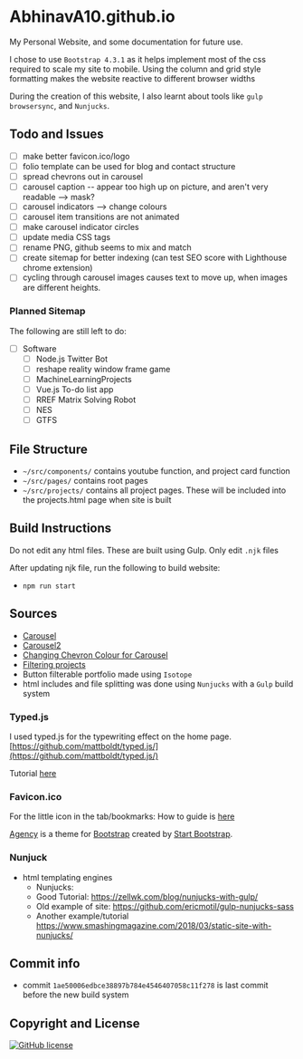 # AbhinavA10.github.io

My Personal Website, and some documentation for future use.

I chose to use `Bootstrap 4.3.1` as it helps implement most of the css required to scale my site to mobile. Using the column and grid style formatting makes the website reactive to different browser widths

During the creation of this website, I also learnt about tools like `gulp` `browsersync`, and `Nunjucks`.

## Todo and Issues

- [ ] make better favicon.ico/logo
- [ ] folio template can be used for blog and contact structure
- [ ] spread chevrons out in carousel
- [ ] carousel caption -- appear too high up on picture, and aren't very readable --> mask?
- [ ] carousel indicators --> change colours
- [ ] carousel item transitions are not animated
- [ ] make carousel indicator circles
- [ ] update media CSS tags
- [ ] rename PNG, github seems to mix and match
- [ ] create sitemap for better indexing (can test SEO score with Lighthouse chrome extension)
- [ ] cycling through carousel images causes text to move up, when images are different heights.

### Planned Sitemap

The following are still left to do:

- [ ] Software
  - [ ] Node.js Twitter Bot
  - [ ] reshape reality window frame game
  - [ ] MachineLearningProjects
  - [ ] Vue.js To-do list app
  - [ ] RREF Matrix Solving Robot
  - [ ] NES
  - [ ] GTFS

## File Structure
- `~/src/components/` contains youtube function, and project card function
- `~/src/pages/` contains root pages
- `~/src/projects/` contains all project pages. These will be included into the projects.html page when site is built

## Build Instructions
Do not edit any html files. These are built using Gulp. Only edit `.njk` files

After updating njk file, run the following to build website:
- `npm run start`

## Sources

- [Carousel](https://www.w3schools.com/bootstrap/bootstrap_carousel.asp)
- [Carousel2](https://getbootstrap.com/docs/4.1/components/carousel/)
- [Changing Chevron Colour for Carousel](https://stackoverflow.com/questions/49391266/change-bootstrap-4-carousel-control-colors/49391884)
- [Filtering projects](https://www.w3schools.com/howto/howto_js_filter_elements.asp)
- Button filterable portfolio made using `Isotope`
- html includes and file splitting was done using `Nunjucks` with a `Gulp` build system

### Typed.js

I used typed.js for the typewriting effect on the home page.
[https://github.com/mattboldt/typed.js/](https://github.com/mattboldt/typed.js/)

Tutorial [here](https://www.youtube.com/watch?v=Jed5ZasNtJM)

### Favicon.ico

For the little icon in the tab/bookmarks:
How to guide is [here](https://tutorialehtml.com/en/what-is-favicon-ico-usage/)

[Agency](https://startbootstrap.com/template-overviews/agency/) is a theme for [Bootstrap](http://getbootstrap.com/) created by [Start Bootstrap](http://startbootstrap.com/).

### Nunjuck
- html templating engines
    - Nunjucks: 
    - Good Tutorial: https://zellwk.com/blog/nunjucks-with-gulp/
    - Old example of site: https://github.com/ericmotil/gulp-nunjucks-sass
    - Another example/tutorial https://www.smashingmagazine.com/2018/03/static-site-with-nunjucks/

## Commit info
- commit `1ae50006edbce38897b784e4546407058c11f278` is last commit before the new build system

## Copyright and License

[![GitHub license](https://img.shields.io/badge/license-MIT-blue.svg)](./LICENSE)
